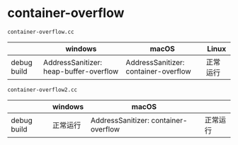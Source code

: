 # container-overflow


`container-overflow.cc`

|               | windows                                | macOS    | Linux |
| ------------- | -------------------------------------- | -------- | -------- |
| debug build   | AddressSanitizer: heap-buffer-overflow | AddressSanitizer: container-overflow | 正常运行 |



`container-overflow2.cc`

|             | windows  | macOS                                |          |
| ----------- | -------- | ------------------------------------ | -------- |
| debug build | 正常运行 | AddressSanitizer: container-overflow | 正常运行 |

